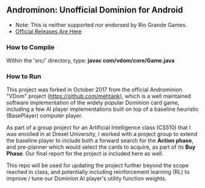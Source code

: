 ## Androminon: Unofficial Dominion for Android

- Note: This is neither supported nor endorsed by Rio Grande Games.
- [Official Releases Are  Here](https://github.com/mehtank/androminion/releases)

### How to Compile

Within the 'src/' directory, type: __javac com/vdom/core/Game.java__

### How to Run

This project was forked in October 2017 from the official Androminion "VDom" project (https://github.com/mehtank), which is a well maintained software implementation of the widely popular Dominion card game, including a few AI player implementations built on top of a baseline heuristic (BasePlayer) computer player.

As part of a group project for an Artificial Intelligence class (CS510) that I was enrolled in at Drexel University, I worked with a project group to extend the baseline player to include both a forward search for the __Action phase__, and pre-planner which would select the cards to acquire, as part of its __Buy Phase__.  Our final report for the project is included here as well.

This repo will be used for updating the project further beyond the scope reached in class, and potentially including reinforcement learning (RL) to improve / tune our Dominion AI player's utility function weights.
